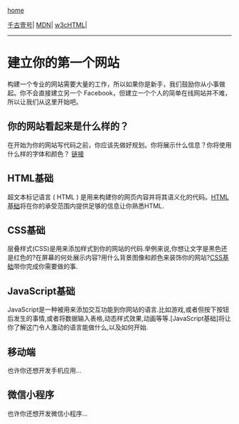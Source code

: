 [home](https://github.com/1211ciel/ciel/blob/main/README.md)

[千古壹号](https://github.com/qianguyihao/Web)|
[MDN](https://developer.mozilla.org/zh-CN/docs/learn)|
[w3cHTML](https://www.w3school.com.cn/html/index.asp)|

---

# 建立你的第一个网站
构建一个专业的网站需要大量的工作，所以如果你是新手，我们鼓励你从小事做起。你不会直接建立另一个 Facebook，但建立一个个人的简单在线网站并不难，所以让我们从这里开始吧。

## 你的网站看起来是什么样的？

在开始为你的网站写代码之前，你应该先做好规划。你将展示什么信息？你将使用什么样的字体和颜色？ [链接](https://developer.mozilla.org/zh-CN/docs/Learn/Getting_started_with_the_web/What_will_your_website_look_like)

## HTML基础
超文本标记语言 ( HTML ) 是用来构建你的网页内容并将其语义化的代码。[HTML基础]()将在你的承受范围内提供足够的信息让你熟悉HTML.

## CSS基础
层叠样式(CSS)是用来添加样式到你的网站的代码.举例来说,你想让文字是黑色还是红色的?在屏幕的何处展示内容?用什么背景图像和颜色来装饰你的网站?[CSS基础](https://github.com/1211ciel/ciel/blob/main/web/css/README.md)带你完成你需要做的事.

## JavaScript基础
JavaScript是一种被用来添加交互功能到你网站的语言.比如游戏,或者但按下按钮后发生的事情,或者将数据输入表格,动态样式效果,动画等等.[JavaScript基础]将让你了解这门令人激动的语言能做什么,以及如何开始.

## 移动端
也许你还想开发手机应用...

## 微信小程序
也许你还想开发微信小程序...
